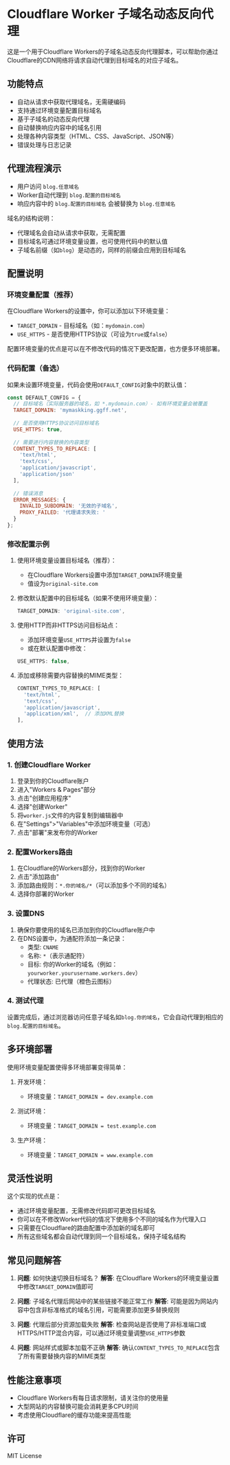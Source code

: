# Cloudflare Worker 子域名动态反向代理

这是一个用于Cloudflare Workers的子域名动态反向代理脚本，可以帮助你通过Cloudflare的CDN网络将请求自动代理到目标域名的对应子域名。

## 功能特点

- 自动从请求中获取代理域名，无需硬编码
- 支持通过环境变量配置目标域名
- 基于子域名的动态反向代理
- 自动替换响应内容中的域名引用
- 处理各种内容类型（HTML、CSS、JavaScript、JSON等）
- 错误处理与日志记录

## 代理流程演示

- 用户访问 `blog.任意域名`
- Worker自动代理到 `blog.配置的目标域名`
- 响应内容中的 `blog.配置的目标域名` 会被替换为 `blog.任意域名`

域名的结构说明：
- 代理域名会自动从请求中获取，无需配置
- 目标域名可通过环境变量设置，也可使用代码中的默认值
- 子域名前缀（如`blog`）是动态的，同样的前缀会应用到目标域名

## 配置说明

### 环境变量配置（推荐）

在Cloudflare Workers的设置中，你可以添加以下环境变量：

- `TARGET_DOMAIN` - 目标域名（如：`mydomain.com`）
- `USE_HTTPS` - 是否使用HTTPS协议（可设为`true`或`false`）

配置环境变量的优点是可以在不修改代码的情况下更改配置，也方便多环境部署。

### 代码配置（备选）

如果未设置环境变量，代码会使用`DEFAULT_CONFIG`对象中的默认值：

```javascript
const DEFAULT_CONFIG = {
  // 目标域名（实际服务器的域名，如 *.mydomain.com）- 如有环境变量会被覆盖
  TARGET_DOMAIN: 'mymaskking.ggff.net',
  
  // 是否使用HTTPS协议访问目标域名
  USE_HTTPS: true,
  
  // 需要进行内容替换的内容类型
  CONTENT_TYPES_TO_REPLACE: [
    'text/html',
    'text/css',
    'application/javascript',
    'application/json'
  ],
  
  // 错误消息
  ERROR_MESSAGES: {
    INVALID_SUBDOMAIN: '无效的子域名',
    PROXY_FAILED: '代理请求失败: '
  }
};
```

### 修改配置示例

1. 使用环境变量设置目标域名（推荐）：
   - 在Cloudflare Workers设置中添加`TARGET_DOMAIN`环境变量
   - 值设为`original-site.com`

2. 修改默认配置中的目标域名（如果不使用环境变量）：
   ```javascript
   TARGET_DOMAIN: 'original-site.com',
   ```

3. 使用HTTP而非HTTPS访问目标站点：
   - 添加环境变量`USE_HTTPS`并设置为`false`
   - 或在默认配置中修改：
   ```javascript
   USE_HTTPS: false,
   ```

4. 添加或移除需要内容替换的MIME类型：
   ```javascript
   CONTENT_TYPES_TO_REPLACE: [
     'text/html',
     'text/css',
     'application/javascript',
     'application/xml',  // 添加XML替换
   ],
   ```

## 使用方法

### 1. 创建Cloudflare Worker

1. 登录到你的Cloudflare账户
2. 进入"Workers & Pages"部分
3. 点击"创建应用程序"
4. 选择"创建Worker"
5. 将`worker.js`文件的内容复制到编辑器中
6. 在"Settings">"Variables"中添加环境变量（可选）
7. 点击"部署"来发布你的Worker

### 2. 配置Workers路由

1. 在Cloudflare的Workers部分，找到你的Worker
2. 点击"添加路由"
3. 添加路由规则：`*.你的域名/*`（可以添加多个不同的域名）
4. 选择你部署的Worker

### 3. 设置DNS

1. 确保你要使用的域名已添加到你的Cloudflare账户中
2. 在DNS设置中，为通配符添加一条记录：
   - 类型: `CNAME`
   - 名称: `*`（表示通配符）
   - 目标: 你的Worker的域名（例如：`yourworker.yourusername.workers.dev`）
   - 代理状态: 已代理（橙色云图标）

### 4. 测试代理

设置完成后，通过浏览器访问任意子域名如`blog.你的域名`，它会自动代理到相应的`blog.配置的目标域名`。

## 多环境部署

使用环境变量配置使得多环境部署变得简单：

1. 开发环境：
   - 环境变量：`TARGET_DOMAIN = dev.example.com`

2. 测试环境：
   - 环境变量：`TARGET_DOMAIN = test.example.com`

3. 生产环境：
   - 环境变量：`TARGET_DOMAIN = www.example.com`

## 灵活性说明

这个实现的优点是：
- 通过环境变量配置，无需修改代码即可更改目标域名
- 你可以在不修改Worker代码的情况下使用多个不同的域名作为代理入口
- 只需要在Cloudflare的路由配置中添加新的域名即可
- 所有这些域名都会自动代理到同一个目标域名，保持子域名结构

## 常见问题解答

1. **问题**: 如何快速切换目标域名？
   **解答**: 在Cloudflare Workers的环境变量设置中修改`TARGET_DOMAIN`值即可

2. **问题**: 子域名代理后网站中的某些链接不能正常工作
   **解答**: 可能是因为网站内容中包含非标准格式的域名引用，可能需要添加更多替换规则

3. **问题**: 代理后部分资源加载失败
   **解答**: 检查网站是否使用了非标准端口或HTTPS/HTTP混合内容，可以通过环境变量调整`USE_HTTPS`参数

4. **问题**: 网站样式或脚本加载不正确
   **解答**: 确认`CONTENT_TYPES_TO_REPLACE`包含了所有需要替换内容的MIME类型

## 性能注意事项

- Cloudflare Workers有每日请求限制，请关注你的使用量
- 大型网站的内容替换可能会消耗更多CPU时间
- 考虑使用Cloudflare的缓存功能来提高性能

## 许可

MIT License 
